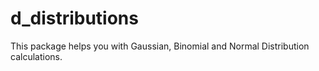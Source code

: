 # d_distributions
This package helps you with Gaussian, Binomial and Normal Distribution calculations.